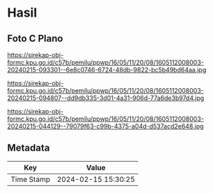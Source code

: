 # Hasil

## Foto C Plano

https://sirekap-obj-formc.kpu.go.id/c57b/pemilu/ppwp/16/05/11/20/08/1605112008003-20240215-093301--6e8c0746-6724-48db-9822-bc5b49bd64aa.jpg

https://sirekap-obj-formc.kpu.go.id/c57b/pemilu/ppwp/16/05/11/20/08/1605112008003-20240215-094807--dd9db335-3d01-4a31-906d-77a6de3b97d4.jpg

https://sirekap-obj-formc.kpu.go.id/c57b/pemilu/ppwp/16/05/11/20/08/1605112008003-20240215-044129--79079f63-c99b-4375-a04d-d537acd2e648.jpg


## Metadata

| Key        | Value               |
| ---------- | ------------------- |
| Time Stamp | 2024-02-15 15:30:25 |



